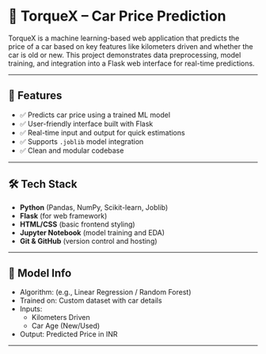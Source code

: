 # 🚗 TorqueX – Car Price Prediction

TorqueX is a machine learning-based web application that predicts the price of a car based on key features like kilometers driven and whether the car is old or new. This project demonstrates data preprocessing, model training, and integration into a Flask web interface for real-time predictions.

---

## 📌 Features

- ✅ Predicts car price using a trained ML model
- ✅ User-friendly interface built with Flask
- ✅ Real-time input and output for quick estimations
- ✅ Supports `.joblib` model integration
- ✅ Clean and modular codebase

---

## 🛠️ Tech Stack

- **Python** (Pandas, NumPy, Scikit-learn, Joblib)
- **Flask** (for web framework)
- **HTML/CSS** (basic frontend styling)
- **Jupyter Notebook** (model training and EDA)
- **Git & GitHub** (version control and hosting)

---

## 🧠 Model Info

- Algorithm: (e.g., Linear Regression / Random Forest)
- Trained on: Custom dataset with car details
- Inputs: 
  - Kilometers Driven
  - Car Age (New/Used)
- Output: Predicted Price in INR

---
